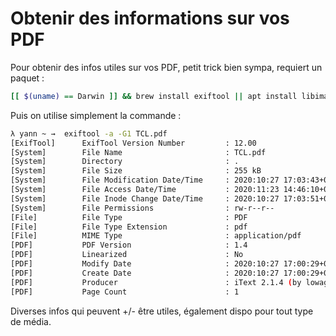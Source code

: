# Obtenir des informations sur vos PDF 
 
Pour obtenir des infos utiles sur vos PDF, petit trick bien sympa, 
requiert un paquet : 
 
``` bash 
[[ $(uname) == Darwin ]] && brew install exiftool || apt install libimage-exiftool-perl 
``` 
 
Puis on utilise simplement la commande : 
 
``` bash 
λ yann ~ →  exiftool -a -G1 TCL.pdf 
[ExifTool]      ExifTool Version Number         : 12.00 
[System]        File Name                       : TCL.pdf 
[System]        Directory                       : . 
[System]        File Size                       : 255 kB 
[System]        File Modification Date/Time     : 2020:10:27 17:03:43+01:00 
[System]        File Access Date/Time           : 2020:11:23 14:46:10+01:00 
[System]        File Inode Change Date/Time     : 2020:10:27 17:03:51+01:00 
[System]        File Permissions                : rw-r--r-- 
[File]          File Type                       : PDF 
[File]          File Type Extension             : pdf 
[File]          MIME Type                       : application/pdf 
[PDF]           PDF Version                     : 1.4 
[PDF]           Linearized                      : No 
[PDF]           Modify Date                     : 2020:10:27 17:00:29+01:00 
[PDF]           Create Date                     : 2020:10:27 17:00:29+01:00 
[PDF]           Producer                        : iText 2.1.4 (by lowagie.com) 
[PDF]           Page Count                      : 1 
``` 
 
Diverses infos qui peuvent +/- être utiles, également dispo pour tout 
type de média. 
